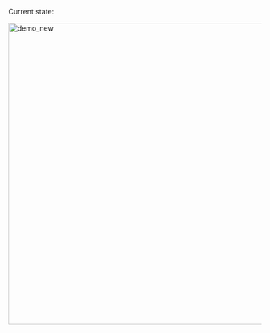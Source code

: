 Current state:

<img width="600" alt="demo_new" src="https://github.com/user-attachments/assets/4a1e4daa-d4e8-4711-83e0-7b2a32af17f6" />

